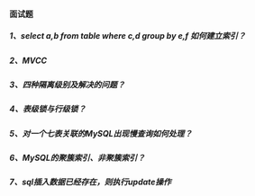 #### 面试题

##### 1、select a,b from table where c,d group by e,f   如何建立索引？

##### 2、MVCC

##### 3、四种隔离级别及解决的问题？

##### 4、表级锁与行级锁？

##### 5、对一个七表关联的MySQL出现慢查询如何处理？

##### 6、MySQL的聚簇索引、非聚簇索引？

##### 7、sql插入数据已经存在，则执行update操作